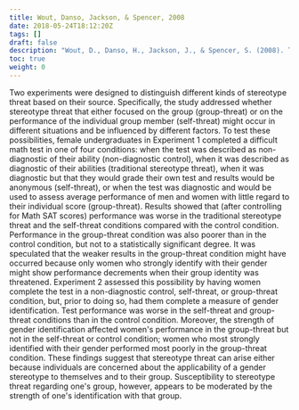 ```yaml
---
title: Wout, Danso, Jackson, & Spencer, 2008
date: 2018-05-24T18:12:20Z
tags: []
draft: false
description: "Wout, D., Danso, H., Jackson, J., & Spencer, S. (2008). The many faces of stereotype threat: Group- and self-threat. *Journal of Experimental Social Psychology, 44,* 792-799."
toc: true
weight: 0
---
```


Two experiments were designed to distinguish different kinds of stereotype threat based on their source. Specifically, the study addressed whether stereotype threat that either focused on the group (group-threat) or on the performance of the individual group member (self-threat) might occur in different situations and be influenced by different factors. To test these possibilities, female undergraduates in Experiment 1 completed a difficult math test in one of four conditions: when the test was described as non-diagnostic of their ability (non-diagnostic control), when it was described as diagnostic of their abilities (traditional stereotype threat), when it was diagnostic but that they would grade their own test and results would be anonymous (self-threat), or when the test was diagnostic and would be used to assess average performance of men and women with little regard to their individual score (group-threat). Results showed that (after controlling for Math SAT scores) performance was worse in the traditional stereotype threat and the self-threat conditions compared with the control condition. Performance in the group-threat condition was also poorer than in the control condition, but not to a statistically significant degree. It was speculated that the weaker results in the group-threat condition might have occurred because only women who strongly identify with their gender might show performance decrements when their group identity was threatened. Experiment 2 assessed this possibility by having women complete the test in a non-diagnostic control, self-threat, or group-threat condition, but, prior to doing so, had them complete a measure of gender identification. Test performance was worse in the self-threat and group-threat conditions than in the control condition. Moreover, the strength of gender identification affected women's performance in the group-threat but not in the self-threat or control condition; women who most strongly identified with their gender performed most poorly in the group-threat condition. These findings suggest that stereotype threat can arise either because individuals are concerned about the applicability of a gender stereotype to themselves and to their group. Susceptibility to stereotype threat regarding one's group, however, appears to be moderated by the strength of one's identification with that group.
